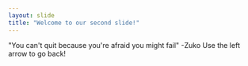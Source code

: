 ```yaml
---
layout: slide
title: "Welcome to our second slide!"
---
```

"You can't quit because you're afraid you might fail" -Zuko
Use the left arrow to go back!
